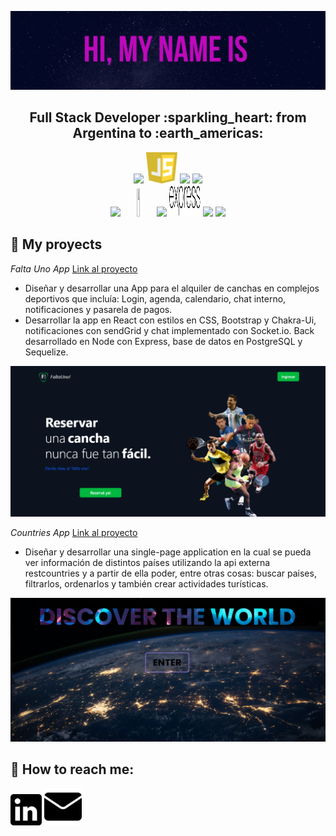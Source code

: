 
![My Name is Ailin Macchia](https://github.com/AilinMacchia/AilinMacchia/blob/main/assets/AilinMacchia.gif)
<h2 align="center">
Full Stack Developer :sparkling_heart: from Argentina to :earth_americas:
</h2>

<p align="center">
  <img width="10%" src="https://www.vectorlogo.zone/logos/w3_html5/w3_html5-ar21.svg">
  <img width="10%" height="50px" src="https://github.com/AilinMacchia/AilinMacchia/blob/main/logos/javascript-1.svg">
  <img width="10%" src="https://www.vectorlogo.zone/logos/git-scm/git-scm-ar21.svg">
  <img width="10%" src="https://www.vectorlogo.zone/logos/getbootstrap/getbootstrap-ar21.svg">
  <br />
  <img width="10%" src="https://www.vectorlogo.zone/logos/reactjs/reactjs-ar21.svg">
  <img width="10%" height="45" src="https://cdn.worldvectorlogo.com/logos/redux.svg">
  <img width="10%" src="https://www.vectorlogo.zone/logos/nodejs/nodejs-ar21.svg">
  <img  width="10%" height="50px" src="https://github.com/AilinMacchia/AilinMacchia/blob/main/logos/expressjs.svg">
  <img width="10%" src="https://www.vectorlogo.zone/logos/postgresql/postgresql-ar21.svg">
  <img width="10%" src="https://www.vectorlogo.zone/logos/sequelizejs/sequelizejs-ar21.svg">
  <br />
</p>

## :pushpin: My proyects

*Falta Uno App* <a href="https://falta-uno-henry.vercel.app/"> Link al proyecto</a>

- Diseñar y desarrollar una App para el alquiler de canchas en complejos deportivos que incluía: Login, agenda, calendario, chat interno, notificaciones y pasarela de pagos.
- Desarrollar la app en React con estilos en CSS, Bootstrap y Chakra-Ui, notificaciones con sendGrid y chat implementado con Socket.io. Back desarrollado en Node con Express, base de datos en PostgreSQL y Sequelize.

<p>
  <a><img src="https://github.com/AilinMacchia/AilinMacchia/blob/main/images/FaltaUno.png"></a>
</p>

*Countries App* <a href="https://pi-countries-ailinmacchia.vercel.app/"> Link al proyecto</a>

- Diseñar y desarrollar una single-page application en la cual se pueda ver información de distintos países utilizando la api externa restcountries y a partir de ella poder, entre otras cosas: buscar paises, filtrarlos, ordenarlos y también crear actividades turísticas.

<p>
  <a><img src="https://github.com/AilinMacchia/AilinMacchia/blob/main/images/CountriesApp.png"></a>
</p>

## :paperclip: How to reach me:
<span>
<a href="https://www.linkedin.com/in/ailinmacchiadev/"><img width="50px" height="50px" src="https://github.com/AilinMacchia/AilinMacchia/blob/main/logos/61109.png"></a>
<a href="mailto:macchia.ailin@gmail.com"><img width="60px" height="60px" src="https://github.com/AilinMacchia/AilinMacchia/blob/main/logos/2258570.png"></a>
</span>
